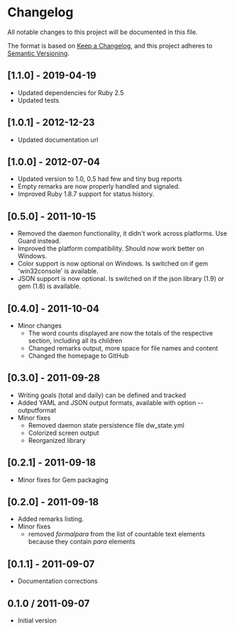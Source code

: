 # Changelog
All notable changes to this project will be documented in this file.

The format is based on [Keep a Changelog](https://keepachangelog.com/en/1.0.0/),
and this project adheres to [Semantic Versioning](https://semver.org/spec/v2.0.0.html).

## [1.1.0] - 2019-04-19

* Updated dependencies for Ruby 2.5
* Updated tests

## [1.0.1] - 2012-12-23

* Updated documentation url

## [1.0.0] - 2012-07-04

* Updated version to 1.0, 0.5 had few and tiny bug reports 
* Empty remarks are now properly handled and signaled.
* Improved Ruby 1.8.7 support for status history.

## [0.5.0] - 2011-10-15

* Removed the daemon functionality, it didn't work across platforms. Use Guard instead.
* Improved the platform compatibility. Should now work better on Windows.
* Color support is now optional on Windows. Is switched on if gem 'win32console' is available.
* JSON support is now optional. Is switched on if the json library (1.9) or gem (1.8) is available.

## [0.4.0] - 2011-10-04

* Minor changes
  * The word counts displayed are now the totals of the respective section, including all its children
  * Changed remarks output, more space for file names and content
  * Changed the homepage to GitHub

## [0.3.0] - 2011-09-28

* Writing goals (total and daily) can be defined and tracked
* Added YAML and JSON output formats, available with option --outputformat
* Minor fixes
  * Removed daemon state persistence file dw_state.yml
  * Colorized screen output
  * Reorganized library

## [0.2.1] - 2011-09-18

* Minor fixes for Gem packaging

## [0.2.0] - 2011-09-18

* Added remarks listing.
* Minor fixes
  * removed _formalpara_ from the list of countable text elements because they contain _para_ elements

## [0.1.1] - 2011-09-07

* Documentation corrections

## 0.1.0 / 2011-09-07

* Initial version
